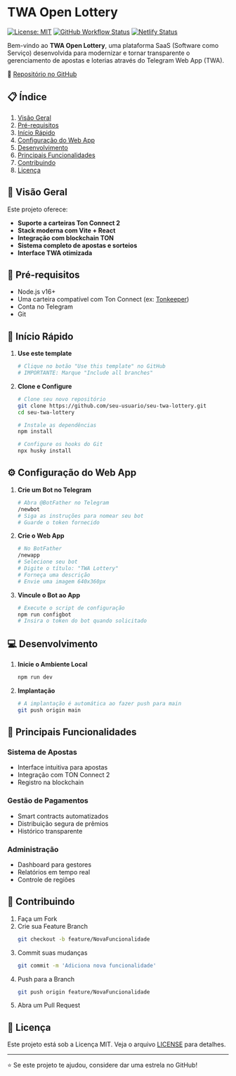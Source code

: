 # TWA Open Lottery

[![License: MIT](https://img.shields.io/badge/License-MIT-blue.svg)](https://github.com/govinda777/twa-open-lottery/blob/main/LICENSE)
[![GitHub Workflow Status](https://img.shields.io/github/workflow/status/mermaid-js/mermaid-live-editor/CI)](https://github.com/govinda777/twa-open-lottery)
[![Netlify Status](https://api.netlify.com/api/v1/badges/27fa023d-7c73-4a3f-9791-b3b657a47100/deploy-status)](https://app.netlify.com/sites/twa-lottery/deploys)

Bem-vindo ao **TWA Open Lottery**, uma plataforma SaaS (Software como Serviço) desenvolvida para modernizar e tornar transparente o gerenciamento de apostas e loterias através do Telegram Web App (TWA).

🔗 [Repositório no GitHub](https://github.com/govinda777/twa-open-lottery)

## 📋 Índice

1. [Visão Geral](#-visão-geral)
2. [Pré-requisitos](#-pré-requisitos)
3. [Início Rápido](#-início-rápido)
4. [Configuração do Web App](#-configuração-do-web-app)
5. [Desenvolvimento](#-desenvolvimento)
6. [Principais Funcionalidades](#-principais-funcionalidades)
7. [Contribuindo](#-contribuindo)
8. [Licença](#-licença)

## 📖 Visão Geral

Este projeto oferece:
- **Suporte a carteiras Ton Connect 2**
- **Stack moderna com Vite + React**
- **Integração com blockchain TON**
- **Sistema completo de apostas e sorteios**
- **Interface TWA otimizada**

## 🔧 Pré-requisitos

- Node.js v16+
- Uma carteira compatível com Ton Connect (ex: [Tonkeeper](https://tonkeeper.com/))
- Conta no Telegram
- Git

## 🚀 Início Rápido

1. **Use este template**
   ```bash
   # Clique no botão "Use this template" no GitHub
   # IMPORTANTE: Marque "Include all branches"
   ```

2. **Clone e Configure**
   ```bash
   # Clone seu novo repositório
   git clone https://github.com/seu-usuario/seu-twa-lottery.git
   cd seu-twa-lottery

   # Instale as dependências
   npm install

   # Configure os hooks do Git
   npx husky install
   ```

## ⚙️ Configuração do Web App

1. **Crie um Bot no Telegram**
   ```bash
   # Abra @BotFather no Telegram
   /newbot
   # Siga as instruções para nomear seu bot
   # Guarde o token fornecido
   ```

2. **Crie o Web App**
   ```bash
   # No BotFather
   /newapp
   # Selecione seu bot
   # Digite o título: "TWA Lottery"
   # Forneça uma descrição
   # Envie uma imagem 640x360px
   ```

3. **Vincule o Bot ao App**
   ```bash
   # Execute o script de configuração
   npm run configbot
   # Insira o token do bot quando solicitado
   ```

## 💻 Desenvolvimento

1. **Inicie o Ambiente Local**
   ```bash
   npm run dev
   ```

2. **Implantação**
   ```bash
   # A implantação é automática ao fazer push para main
   git push origin main
   ```

## 🎯 Principais Funcionalidades

### Sistema de Apostas
- Interface intuitiva para apostas
- Integração com TON Connect 2
- Registro na blockchain

### Gestão de Pagamentos
- Smart contracts automatizados
- Distribuição segura de prêmios
- Histórico transparente

### Administração
- Dashboard para gestores
- Relatórios em tempo real
- Controle de regiões

## 🤝 Contribuindo

1. Faça um Fork
2. Crie sua Feature Branch
   ```bash
   git checkout -b feature/NovaFuncionalidade
   ```
3. Commit suas mudanças
   ```bash
   git commit -m 'Adiciona nova funcionalidade'
   ```
4. Push para a Branch
   ```bash
   git push origin feature/NovaFuncionalidade
   ```
5. Abra um Pull Request

## 📄 Licença

Este projeto está sob a Licença MIT. Veja o arquivo [LICENSE](LICENSE) para detalhes.

---

⭐️ Se este projeto te ajudou, considere dar uma estrela no GitHub!